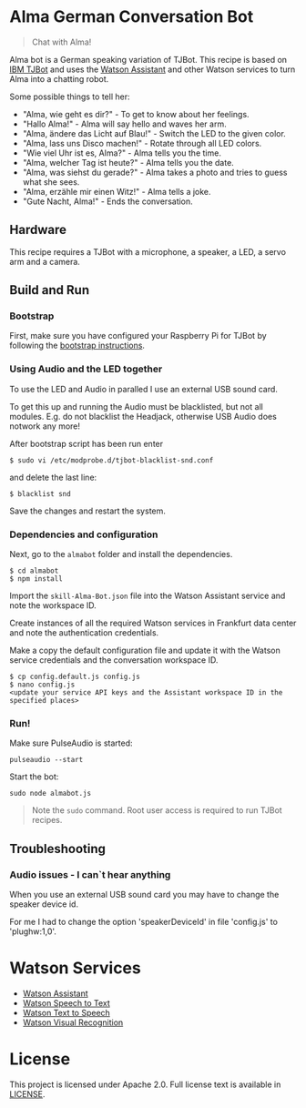 
# Alma German Conversation Bot
> Chat with Alma!

Alma bot is a German speaking variation of TJBot. This recipe is based on [IBM TJBot](https://github.com/ibmtjbot/tjbot) and uses the [Watson Assistant](https://www.ibm.com/watson/services/conversation/) and other Watson services to turn Alma into a chatting robot.

Some possible things to tell her:

* "Alma, wie geht es dir?" - To get to know about her feelings.
* "Hallo Alma!" - Alma will say hello and waves her arm.
* "Alma, ändere das Licht auf Blau!" - Switch the LED to the given color.
* "Alma, lass uns Disco machen!" - Rotate through all LED colors.
* "Wie viel Uhr ist es, Alma?" - Alma tells you the time.
* "Alma, welcher Tag ist heute?" - Alma tells you the date.
* "Alma, was siehst du gerade?" - Alma takes a photo and tries to guess what she sees.
* "Alma, erzähle mir einen Witz!" - Alma tells a joke.
* "Gute Nacht, Alma!" - Ends the conversation.


## Hardware
This recipe requires a TJBot with a microphone, a speaker, a LED, a servo arm and a camera.


## Build and Run

### Bootstrap
First, make sure you have configured your Raspberry Pi for TJBot by following the [bootstrap instructions](https://github.com/ibmtjbot/tjbot/tree/master/bootstrap).

### Using Audio and the LED together
To use the LED and Audio in paralled I use an external USB sound card.

To get this up and running the Audio must be blacklisted, but not all modules. E.g. do not blacklist the Headjack, otherwise USB Audio does notwork any more!

After bootstrap script has been run enter

    $ sudo vi /etc/modprobe.d/tjbot-blacklist-snd.conf

and delete the last line:

    $ blacklist snd

Save the changes and restart the system.

### Dependencies and configuration

Next, go to the `almabot` folder and install the dependencies.

    $ cd almabot
    $ npm install

Import the `skill-Alma-Bot.json` file into the Watson Assistant service and note the workspace ID.

Create instances of all the required Watson services in Frankfurt data center and note the authentication credentials.

Make a copy the default configuration file and update it with the Watson service credentials and the conversation workspace ID.

    $ cp config.default.js config.js
    $ nano config.js
    <update your service API keys and the Assistant workspace ID in the specified places>

### Run!

Make sure PulseAudio is started:

    pulseaudio --start

Start the bot:

    sudo node almabot.js

> Note the `sudo` command. Root user access is required to run TJBot recipes.

## Troubleshooting

### Audio issues - I can`t hear anything

When you use an external USB sound card you may have to change the speaker device id.

For me I had to change the option 'speakerDeviceId' in file 'config.js' to 'plughw:1,0'.

# Watson Services
- [Watson Assistant](https://www.ibm.com/watson/services/conversation/)
- [Watson Speech to Text](https://www.ibm.com/watson/services/speech-to-text/)
- [Watson Text to Speech](https://www.ibm.com/watson/services/text-to-speech/)
- [Watson Visual Recognition](https://www.ibm.com/watson/services/visual-recognition/)

# License
This project is licensed under Apache 2.0. Full license text is available in [LICENSE](LICENSE).

